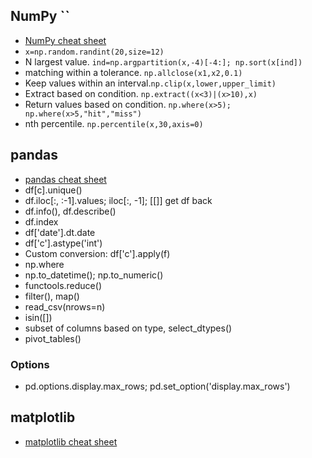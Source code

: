 ## NumPy ``
* [NumPy cheat sheet](https://s3.amazonaws.com/assets.datacamp.com/blog_assets/Numpy_Python_Cheat_Sheet.pdf)
* `x=np.random.randint(20,size=12)`
* N largest value. `ind=np.argpartition(x,-4)[-4:]; np.sort(x[ind])`
* matching within a tolerance. `np.allclose(x1,x2,0.1)`
* Keep values within an interval.`np.clip(x,lower,upper_limit)`
* Extract based on condition. `np.extract((x<3)|(x>10),x)`
* Return values based on condition. `np.where(x>5); np.where(x>5,"hit","miss")`
* nth percentile. `np.percentile(x,30,axis=0)`


## pandas
* [pandas cheat sheet](https://github.com/pandas-dev/pandas/blob/master/doc/cheatsheet/Pandas_Cheat_Sheet.pdf)
* df[c].unique()
* df.iloc[:, :-1].values; iloc[:, -1]; [[]] get df back
* df.info(), df.describe()
* df.index
* df['date'].dt.date
* df['c'].astype('int')
* Custom conversion: df['c'].apply(f)
* np.where
* np.to_datetime(); np.to_numeric()
* functools.reduce()
* filter(), map()
* read_csv(nrows=n)
* isin([])
* subset of columns based on type, select_dtypes()
* pivot_tables()


### Options
* pd.options.display.max_rows; pd.set_option('display.max_rows')

## matplotlib
* [matplotlib cheat sheet](https://s3.amazonaws.com/assets.datacamp.com/blog_assets/Python_Matplotlib_Cheat_Sheet.pdf)



